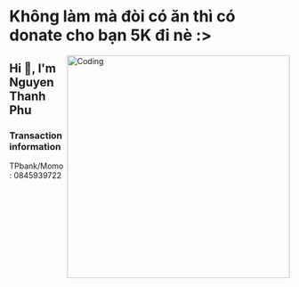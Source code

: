 # Không làm mà đòi có ăn thì có donate cho bạn 5K đi nè :>

<img align="right" alt="Coding" width="400" src="https://github.com/ngxx-fus/source_respo/blob/main/NTP.jpg">
<h2 align="left">Hi 👋, I'm Nguyen Thanh Phu</h2>
<h3 align="left">Transaction information</h3>
TPbank/Momo : 0845939722

